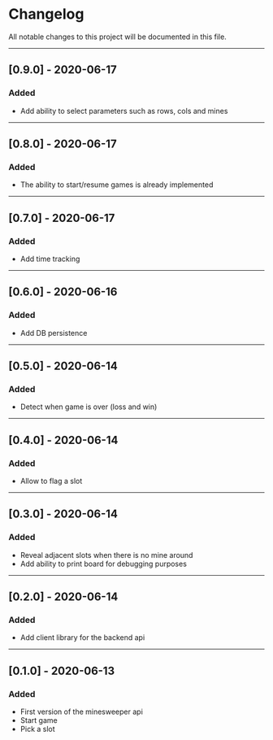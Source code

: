 # Changelog

All notable changes to this project will be documented in this file.

---

## [0.9.0] - 2020-06-17
### Added
- Add ability to select parameters such as rows, cols and mines

---

## [0.8.0] - 2020-06-17
### Added
- The ability to start/resume games is already implemented

---

## [0.7.0] - 2020-06-17
### Added
- Add time tracking

---

## [0.6.0] - 2020-06-16
### Added
- Add DB persistence

---

## [0.5.0] - 2020-06-14
### Added
- Detect when game is over (loss and win)

---

## [0.4.0] - 2020-06-14
### Added
- Allow to flag a slot

---

## [0.3.0] - 2020-06-14
### Added
- Reveal adjacent slots when there is no mine around
- Add ability to print board for debugging purposes

---

## [0.2.0] - 2020-06-14
### Added
- Add client library for the backend api

---

## [0.1.0] - 2020-06-13

### Added
- First version of the minesweeper api
- Start game
- Pick a slot
